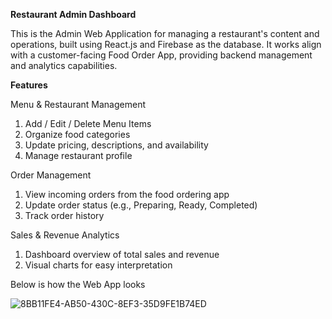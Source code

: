 **Restaurant Admin Dashboard**

This is the Admin Web Application for managing a restaurant's content and operations, built using React.js and Firebase as the database. It works align with a customer-facing Food Order App, providing backend management and analytics capabilities.

**Features**

Menu & Restaurant Management
1. Add / Edit / Delete Menu Items
2. Organize food categories
3. Update pricing, descriptions, and availability
4. Manage restaurant profile


Order Management
1. View incoming orders from the food ordering app
2. Update order status (e.g., Preparing, Ready, Completed)
3. Track order history


Sales & Revenue Analytics
1. Dashboard overview of total sales and revenue
2. Visual charts for easy interpretation

Below is how the Web App looks 

![8BB11FE4-AB50-430C-8EF3-35D9FE1B74ED](https://github.com/user-attachments/assets/f95ccb16-8274-466a-8298-c1e7f5d86221)
